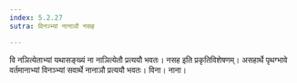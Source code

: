 ```yaml
---
index: 5.2.27
sutra: विनञ्भ्यां नानाञौ नसह

---
```

वि नञित्येताभ्यां यथासङ्ख्यं ना नाञित्येतौ प्रत्ययौ भवतः। नसह इति प्रकृतिविशेषणम्। असहार्थे पृथग्भावे वर्तमानाभ्यां विनञ्भ्यां सवार्थे नानाञौ प्रत्ययौ भवतः। विना। नाना।